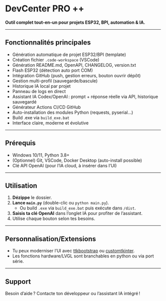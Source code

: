 # DevCenter PRO ++

**Outil complet tout-en-un pour projets ESP32, BPI, automation & IA.**

---

## Fonctionnalités principales

- Génération automatique de projet ESP32/BPI (template)
- Création fichier `.code-workspace` (VSCode)
- Génération README.md, OpenAPI, CHANGELOG, version.txt
- Flash ESP32 (détection auto port COM)
- Intégration GitHub (push, gestion erreurs, bouton ouvrir dépôt)
- Gestion multi-profil (sauvegarde/bascule)
- Historique IA local par projet
- Panneau de logs en direct
- Assistant IA Codex/OpenAI : prompt + réponse réelle via API, historique sauvegardé
- Générateur Actions CI/CD GitHub
- Auto-installation des modules Python (requests, pyserial…)
- Build .exe via `build_exe.bat`
- Interface claire, moderne et évolutive

---

## Prérequis

- Windows 10/11, Python 3.8+
- (Optionnel) Git, VSCode, Docker Desktop (auto-install possible)
- Clé API OpenAI (pour l’IA cloud, à insérer dans l’UI)

---

## Utilisation

1. **Dézippe** le dossier.
2. **Lance `main.py`** (double-clic ou `python main.py`).
   - Ou build `.exe` via `build_exe.bat` puis exécute dans `/dist`.
3. **Saisis ta clé OpenAI** dans l’onglet IA pour profiter de l’assistant.
4. Utilise chaque bouton selon tes besoins.

---

## Personnalisation/Extensions

- Tu peux moderniser l’UI avec [ttkbootstrap](https://ttkbootstrap.readthedocs.io/) ou [customtkinter](https://github.com/TomSchimansky/CustomTkinter).
- Les fonctions hardware/LVGL sont branchables en python ou via port série.

---

## Support

Besoin d’aide ? Contacte ton développeur ou l’assistant IA intégré !
